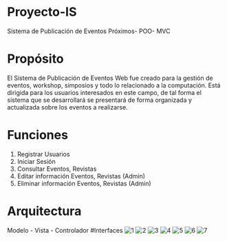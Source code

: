 # Proyecto-IS
 Sistema de Publicación de Eventos Próximos- POO- MVC
 
# Propósito
 El Sistema de Publicación de Eventos Web fue creado para la gestión de eventos, workshop, simposios y todo lo relacionado a la computación.
 Está dirigida para los usuarios interesados en este campo, de tal forma el sistema que se desarrollará se presentará de forma organizada y actualizada sobre los eventos a realizarse.
# Funciones
 1) Registrar Usuarios
 2) Iniciar Sesión
 3) Consultar Eventos, Revistas
 4) Editar información Eventos, Revistas (Admin)
 5) Eliminar información Eventos, Revistas (Admin)
# Arquitectura
 Modelo - Vista - Controlador
#Interfaces
![1](https://user-images.githubusercontent.com/83424577/129466896-f79ee1f0-14b3-4c54-ac44-6e3b2f49e22a.PNG)
![2](https://user-images.githubusercontent.com/83424577/129466901-d01c0c2b-dbab-4384-b079-b6a24793cfb5.PNG)
![3](https://user-images.githubusercontent.com/83424577/129466905-6b8da722-d790-4be8-b934-c4486434045c.PNG)
![4](https://user-images.githubusercontent.com/83424577/129466911-575c2d73-132e-4b71-9441-e0e765b10c6f.PNG)
![5](https://user-images.githubusercontent.com/83424577/129466914-335b0aef-881d-422d-8f2c-dc77a4496a43.PNG)
![6](https://user-images.githubusercontent.com/83424577/129466918-bb6bff47-5ee5-4a5f-bccc-5376bae2b258.PNG)
![7](https://user-images.githubusercontent.com/83424577/129466923-6a4de9df-6a15-4235-9504-8a4679f7e9cc.PNG)
 
